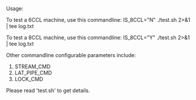 Usage:

To test a 6CCL machine, use this commandline:
    IS_8CCL="N" ./test.sh 2>&1 | tee log.txt

To test a 8CCL machine, use this commandline:
    IS_8CCL="Y" ./test.sh 2>&1 | tee log.txt


Other commandline configurable parameters include:
1. STREAM_CMD
2. LAT_PIPE_CMD
3. LOCK_CMD

Please read 'test.sh' to get details.
